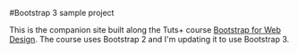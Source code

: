 #Bootstrap 3 sample project

This is the companion site built along the Tuts+ course [Bootstrap for Web Design](https://tutsplus.com/course/bootstrap-for-web-design/). The course uses Bootstrap 2 and I'm updating it to use Bootstrap 3.